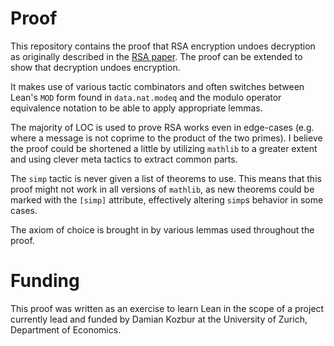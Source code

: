 # Proof
This repository contains the proof that RSA encryption undoes decryption as originally described in the [RSA paper](https://people.csail.mit.edu/rivest/Rsapaper.pdf). The proof can be extended to show that decryption undoes encryption.

It makes use of various tactic combinators and often switches between Lean's `MOD` form found in `data.nat.modeq` and the modulo operator equivalence notation to be able to apply appropriate lemmas.

The majority of LOC is used to prove RSA works even in edge-cases (e.g. where a message is not coprime to the product of the two primes). I believe the proof could be shortened a little by utilizing `mathlib` to a greater extent and using clever meta tactics to extract common parts.

The `simp` tactic is never given a list of theorems to use. This means that this proof might not work in all versions of `mathlib`, as new theorems could be marked with the `[simp]` attribute, effectively altering `simp`s behavior in some cases.

The axiom of choice is brought in by various lemmas used throughout the proof.

# Funding
This proof was written as an exercise to learn Lean in the scope of a project currently lead and funded by Damian Kozbur at the University of Zurich, Department of Economics.

